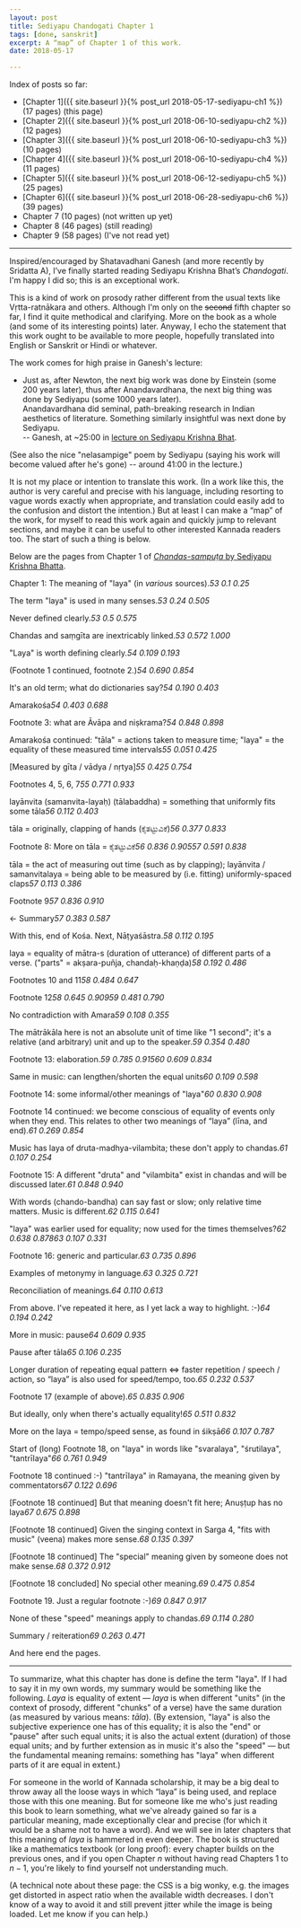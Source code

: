 ```yaml
---
layout: post
title: Sediyapu Chandogati Chapter 1
tags: [done, sanskrit]
excerpt: A “map” of Chapter 1 of this work.
date: 2018-05-17

---
```


Index of posts so far:
* [Chapter 1]({{ site.baseurl }}{% post_url 2018-05-17-sediyapu-ch1 %}) (17 pages) (this page)
* [Chapter 2]({{ site.baseurl }}{% post_url 2018-06-10-sediyapu-ch2 %}) (12 pages)
* [Chapter 3]({{ site.baseurl }}{% post_url 2018-06-10-sediyapu-ch3 %}) (10 pages)
* [Chapter 4]({{ site.baseurl }}{% post_url 2018-06-10-sediyapu-ch4 %}) (11 pages)
* [Chapter 5]({{ site.baseurl }}{% post_url 2018-06-12-sediyapu-ch5 %}) (25 pages)
* [Chapter 6]({{ site.baseurl }}{% post_url 2018-06-28-sediyapu-ch6 %}) (39 pages)
* Chapter 7 (10 pages) (not written up yet)
* Chapter 8 (46 pages) (still reading)
* Chapter 9 (58 pages) (I've not read yet)

---


Inspired/encouraged by Shatavadhani Ganesh (and more recently by Sridatta A), I’ve finally started reading Sediyapu Krishna Bhat’s *Chandogati*. I'm happy I did so; this is an exceptional work.

This is a kind of work on prosody rather different from the usual texts like Vṛtta-ratnākara and others. Although I'm only on the ~~second~~ fifth chapter so far, I find it quite methodical and clarifying. More on the book as a whole (and some of its interesting points) later. Anyway, I echo the statement that this work ought to be available to more people, hopefully translated into English or Sanskrit or Hindi or whatever.

The work comes for high praise in Ganesh's lecture:

* Just as, after Newton, the next big work was done by Einstein (some 200 years later), thus after Anandavardhana, the next big thing was done by Sediyapu (some 1000 years later).  
  Anandavardhana did seminal, path-breaking research in Indian aesthetics of literature. Something similarly insightful was next done by Sediyapu.  
  -- Ganesh, at ~25:00 in [lecture on Sediyapu Krishna Bhat](https://archive.org/details/shatAvadhAnI-gaNesha-bhAShaNagaLu/rasadhvani-bhAShaNAni+---+Sediyapu+Krishna+Bhatta+Memorial+Lecture+DrRG.mp3).

(See also the nice "nelasampige" poem by Sediyapu (saying his work will become valued after he's gone) -- around 41:00 in the lecture.)

It is not my place or intention to translate this work. (In a work like this, the author is very careful and precise with his language, including resorting to vague words exactly when appropriate, and translation could easily add to the confusion and distort the intention.) But at least I can make a “map” of the work, for myself to read this work again and quickly jump to relevant sections, and maybe it can be useful to other interested Kannada readers too. The start of such a thing is below.

Below are the pages from Chapter 1 of <a href="https://archive.org/details/ChandassamputaSediyapu"><i>Chandas-sampuṭa</i> by Sediyapu Krishna Bhatta</a>.

<style>@import url("{{"/assets/sxs/sxs.css" | relative_url}}");</style>

<div id="mainBookPages"></div>

<script src="{{"/assets/sxs/sxs.js" | relative_url}}"></script>

Chapter 1: The meaning of "laya" (in *various* sources).<cite>53 0.1 0.25</cite>

The term "laya" is used in many senses.<cite>53 0.24 0.505</cite>

Never defined clearly.<cite>53 0.5 0.575</cite>

Chandas and saṃgīta are inextricably linked.<cite>53 0.572 1.000</cite>

"Laya" is worth defining clearly.<cite>54 0.109 0.193</cite>

(Footnote 1 continued, footnote 2.)<cite>54 0.690 0.854</cite>

It's an old term; what do dictionaries say?<cite>54 0.190 0.403</cite>

Amarakośa<cite>54 0.403 0.688</cite>

Footnote 3: what are Āvāpa and niṣkrama?<cite>54 0.848 0.898</cite>

Amarakośa continued: "tāla" = actions taken to measure time; "laya" = the equality of these measured time intervals<cite>55 0.051 0.425</cite>

[Measured by gīta / vādya / nṛtya]<cite>55 0.425 0.754</cite>

Footnotes 4, 5, 6, 7<cite>55 0.771 0.933</cite>

layānvita (samanvita-layaḥ) (tālabaddha) = something that uniformly fits some tāla<cite>56 0.112 0.403</cite>

tāla = originally, clapping of hands (ಕೈತಟ್ಟುವಿಕೆ)<cite>56 0.377 0.833</cite>

Footnote 8: More on tāla = ಕೈತಟ್ಟುವಿಕೆ<cite>56 0.836 0.905</cite><cite>57 0.591 0.838</cite>

tāla = the act of measuring out time (such as by clapping); layānvita / samanvitalaya = being able to be measured by (i.e. fitting) uniformly-spaced claps<cite>57 0.113 0.386</cite>

Footnote 9<cite>57 0.836 0.910</cite>

<- Summary<cite>57 0.383 0.587</cite>

With this, end of Kośa. Next, Nāṭyaśāstra.<cite>58 0.112 0.195</cite>

laya = equality of mātra-s (duration of utterance) of different parts of a verse. ("parts" = akṣara-puñja, chandaḥ-khaṇḍa)<cite>58 0.192 0.486</cite>

Footnotes 10 and 11<cite>58 0.484 0.647</cite>

Footnote 12<cite>58 0.645 0.909</cite><cite>59 0.481 0.790</cite>

No contradiction with Amara<cite>59 0.108 0.355</cite>

The mātrākāla here is not an absolute unit of time like "1 second"; it's a relative (and arbitrary) unit and up to the speaker.<cite>59 0.354 0.480</cite>

Footnote 13: elaboration.<cite>59 0.785 0.915</cite><cite>60 0.609 0.834</cite>

Same in music: can lengthen/shorten the equal units<cite>60 0.109 0.598</cite>

Footnote 14: some informal/other meanings of "laya"<cite>60 0.830 0.908</cite>

Footnote 14 continued: we become conscious of equality of events only when they end. This relates to other two meanings of “laya” (līna, and end).<cite>61 0.269 0.854</cite>

Music has laya of druta-madhya-vilambita; these don't apply to chandas.<cite>61 0.107 0.254</cite>

Footnote 15: A different "druta" and "vilambita" exist in chandas and will be discussed later.<cite>61 0.848 0.940</cite>

With words (chando-bandha) can say fast or slow; only relative time matters. Music is different.<cite>62 0.115 0.641</cite>

"laya" was earlier used for equality; now used for the times themselves?<cite>62 0.638 0.878</cite><cite>63 0.107 0.331</cite>

Footnote 16: generic and particular.<cite>63 0.735 0.896</cite>

Examples of metonymy in language.<cite>63 0.325 0.721</cite>

Reconciliation of meanings.<cite>64 0.110 0.613</cite>

From above. I've repeated it here, as I yet lack a way to highlight. :-)<cite>64 0.194 0.242</cite>

More in music: pause<cite>64 0.609 0.935</cite>

Pause after tāla<cite>65 0.106 0.235</cite>

Longer duration of repeating equal pattern $\iff$ faster repetition / speech / action, so “laya” is also used for speed/tempo, too.<cite>65 0.232 0.537</cite>

Footnote 17 (example of above).<cite>65 0.835 0.906</cite>

But ideally, only when there's actually equality!<cite>65 0.511 0.832</cite>

More on the laya = tempo/speed sense, as found in śikṣā<cite>66 0.107 0.787</cite>

Start of (long) Footnote 18, on "laya" in words like "svaralaya", "śrutilaya", "tantrīlaya"<cite>66 0.761 0.949</cite>

Footnote 18 continued :-) "tantrīlaya" in Ramayana, the meaning given by commentators<cite>67 0.122 0.696</cite>

[Footnote 18 continued] But that meaning doesn't fit here; Anuṣṭup has no laya<cite>67 0.675 0.898</cite>

[Footnote 18 continued] Given the singing context in Sarga 4, "fits with music" (veena) makes more sense.<cite>68 0.135 0.397</cite>

[Footnote 18 continued] The "special" meaning given by someone does not make sense.<cite>68 0.372 0.912</cite>

[Footnote 18 concluded] No special other meaning.<cite>69 0.475 0.854</cite>

Footnote 19. Just a regular footnote :-)<cite>69 0.847 0.917</cite>

None of these "speed" meanings apply to chandas.<cite>69 0.114 0.280</cite>

Summary / reiteration<cite>69 0.263 0.471</cite>

<script>updateCites();</script>

And here end the pages.

--------

To summarize, what this chapter has done is define the term "laya". If I had to say it in my own words, my summary would be something like the following. *Laya* is equality of extent — *laya* is when different "units" (in the context of prosody, different "chunks" of a verse) have the same duration (as measured by various means: *tāla*). (By extension, "laya" is also the subjective experience one has of this equality; it is also the "end" or "pause" after such equal units; it is also the actual extent (duration) of those equal units; and by further extension as in music it's also the "speed" — but the fundamental meaning remains: something has "laya" when different parts of it are equal in extent.)

For someone in the world of Kannada scholarship, it may be a big deal to throw away all the loose ways in which “laya” is being used, and replace those with this one meaning. But for someone like me who's just reading this book to learn something, what we've already gained so far is a particular meaning, made exceptionally clear and precise (for which it would be a shame not to have a word). And we will see in later chapters that this meaning of *laya* is hammered in even deeper. The book is structured like a mathematics textbook (or long proof): every chapter builds on the previous ones, and if you open Chapter $n$ without having read Chapters $1$ to $n-1$, you're likely to find yourself not understanding much.

(A technical note about these page: the CSS is a big wonky, e.g. the images get distorted in aspect ratio when the available width decreases. I don't know of a way to avoid it and still prevent jitter while the image is being loaded. Let me know if you can help.)
